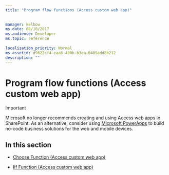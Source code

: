 ```yaml
---
title: "Program flow functions (Access custom web app)"
 
 
manager: kelbow
ms.date: 08/18/2017
ms.audience: Developer
ms.topic: reference
  
localization_priority: Normal
ms.assetid: d9622cf4-eaa8-400b-b3ea-0409add8b212
description: ""
---
```


# Program flow functions (Access custom web app)

> [!IMPORTANT]
> Microsoft no longer recommends creating and using Access web apps in SharePoint. As an alternative, consider using [Microsoft PowerApps](https://powerapps.microsoft.com/en-us/) to build no-code business solutions for the web and mobile devices. 
  
## In this section

- [Choose Function (Access custom web app)](choose-function-access-custom-web-app.md)
    
- [IIf Function (Access custom web app)](iif-function-access-custom-web-app.md)
    

